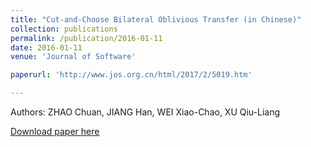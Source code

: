 ```yaml
---
title: "Cut-and-Choose Bilateral Oblivious Transfer (in Chinese)"
collection: publications
permalink: /publication/2016-01-11
date: 2016-01-11
venue: 'Journal of Software'

paperurl: 'http://www.jos.org.cn/html/2017/2/5019.htm'

---
```

Authors: ZHAO Chuan, JIANG Han, WEI Xiao-Chao, XU Qiu-Liang


[Download paper here](http://www.jos.org.cn/html/2017/2/5019.htm)

